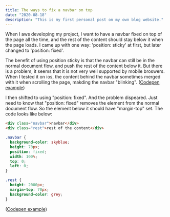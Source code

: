 ```yaml
---
title: The ways to fix a navbar on top
date: "2020-08-18"
description: "This is my first personal post on my own blog website."
---
```


When I aws developing my project, I want to have a navbar fixed on top of the page all the time, and the rest of the content should stay below it when the page loads.
I came up with one way: 'position: sticky' at first, but later changed to 'position: fixed'.

The benefit of using position sticky is that the navbar can still be in the normal document flow, and push the rest of the content below it. But there is a problem, it seems that it is not very well supported by mobile broswers. When I tested it on ios, the content behind the navbar sometimes merged with it when scrolling the page, makding the navbar "blinking".
(<a href="https://codepen.io/jacobjsz/pen/LYNZMMq" target="__blank">Codepen example</a>)

I then shifted to using "position: fixed". And the problem dispeared. Just need to know that "position: fixed" removes the element from the normal document flow. So the element below it should have "margin-top" set. The code looks like below:

```html
<div class="navbar">navbar</div>
<div class="rest">rest of the content</div>
```

```css
.navbar {
  background-color: skyblue;
  height: 70px;
  position: fixed;
  width: 100%;
  top: 0;
  left: 0;
}

.rest {
  height: 2000px;
  margin-top: 70px;
  background-color: grey;
}
```

(<a href="https://codepen.io/jacobjsz/pen/VwajqNJ" target="__blank">Codepen example</a>)
